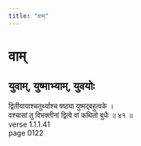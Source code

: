 ```yaml
---
title: "वाम्"
---
```


# वाम्
## युवाम्, युष्माभ्याम्, युवयोः
द्वितीयायाश्चतुर्थ्याश्च षष्ठ्या युष्मद्बहुत्वके ।<BR>वश्चासां तु विभक्तीनां द्वित्वे वां कथितो बुधैः ॥ ४१ ॥<BR>verse 1.1.1.41<BR>page 0122

